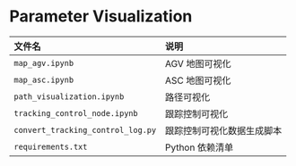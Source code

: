 # Parameter Visualization

| 文件名                            | 说明                       |
|:----------------------------------|:-------------------------|
| `map_agv.ipynb`                   | AGV 地图可视化             |
| `map_asc.ipynb`                   | ASC 地图可视化             |
| `path_visualization.ipynb`        | 路径可视化                 |
| `tracking_control_node.ipynb`     | 跟踪控制可视化             |
| `convert_tracking_control_log.py` | 跟踪控制可视化数据生成脚本 |
| `requirements.txt`                | Python 依赖清单            |
